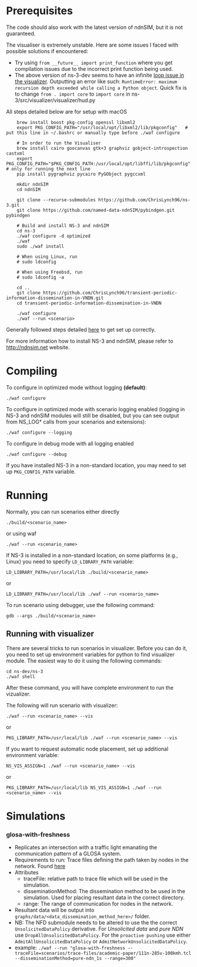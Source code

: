 Prerequisites
=============

The code should also work with the latest version of ndnSIM, but it is not guaranteed.

The visualiser is extremely unstable. Here are some issues I faced with possible solutions if encountered:

- Try using `from __future__ import print_function` where you get compilation issues due to the incorrect print function being used.
- The above version of ns-3-dev seems to have an infinite [loop issue in the visualizer](https://github.com/named-data-ndnSIM/ndnSIM/issues/93). Outputting an error like such: `RuntimeError: maximum recursion depth exceeded while calling a Python object`. Quick fix is to change `from . import core` to `import core` in ns-3/src/visualizer/visualizer/hud.py

All steps detailed below are for setup with macOS
```
    brew install boost pkg-config openssl libxml2
    export PKG_CONFIG_PATH="/usr/local/opt/libxml2/lib/pkgconfig"   # put this line in ~/.bashrc or manually type before ./waf configure

    # In order to run the Visualiser
    brew install cairo goocanvas gtk+3 graphviz gobject-introspection castxml
    export PKG_CONFIG_PATH="$PKG_CONFIG_PATH:/usr/local/opt/libffi/lib/pkgconfig"  # only for running the next line
    pip install pygraphviz pycairo PyGObject pygccxml

    mkdir ndnSIM
    cd ndnSIM

    git clone --recurse-submodules https://github.com/ChrisLynch96/ns-3.git
    git clone https://github.com/named-data-ndnSIM/pybindgen.git pybindgen

    # Build and install NS-3 and ndnSIM
    cd ns-3
    ./waf configure -d optimized
    ./waf
    sudo ./waf install

    # When using Linux, run
    # sudo ldconfig

    # When using Freebsd, run
    # sudo ldconfig -a

    cd ..
    git clone https://github.com/ChrisLynch96/transient-periodic-information-dissemination-in-VNDN.git
    cd transient-periodic-information-dissemination-in-VNDN

    ./waf configure
    ./waf --run <scenario>
```

Generally followed steps detailed [here](https://ndnsim.net/current/getting-started.html) to get set up correctly. 

For more information how to install NS-3 and ndnSIM, please refer to http://ndnsim.net website.

Compiling
=========

To configure in optimized mode without logging **(default)**:

    ./waf configure

To configure in optimized mode with scenario logging enabled (logging in NS-3 and ndnSIM modules will still be disabled,
but you can see output from NS_LOG* calls from your scenarios and extensions):

    ./waf configure --logging

To configure in debug mode with all logging enabled

    ./waf configure --debug

If you have installed NS-3 in a non-standard location, you may need to set up ``PKG_CONFIG_PATH`` variable.

Running
=======

Normally, you can run scenarios either directly

    ./build/<scenario_name>

or using waf

    ./waf --run <scenario_name>

If NS-3 is installed in a non-standard location, on some platforms (e.g., Linux) you need to specify ``LD_LIBRARY_PATH`` variable:

    LD_LIBRARY_PATH=/usr/local/lib ./build/<scenario_name>

or

    LD_LIBRARY_PATH=/usr/local/lib ./waf --run <scenario_name>

To run scenario using debugger, use the following command:

    gdb --args ./build/<scenario_name>

Running with visualizer
-----------------------

There are several tricks to run scenarios in visualizer.  Before you can do it, you need to set up environment variables for python to find visualizer module.  The easiest way to do it using the following commands:

    cd ns-dev/ns-3
    ./waf shell

After these command, you will have complete environment to run the vizualizer.

The following will run scenario with visualizer:

    ./waf --run <scenario_name> --vis

or

    PKG_LIBRARY_PATH=/usr/local/lib ./waf --run <scenario_name> --vis

If you want to request automatic node placement, set up additional environment variable:

    NS_VIS_ASSIGN=1 ./waf --run <scenario_name> --vis

or

    PKG_LIBRARY_PATH=/usr/local/lib NS_VIS_ASSIGN=1 ./waf --run <scenario_name> --vis

Simulations
=====================

### glosa-with-freshness

- Replicates an intersection with a traffic light emanating the communication pattern of a GLOSA system.
- Requirements to run: Trace files defining the path taken by nodes in the network. Found [here](./scenarios/trace-files)
- Attributes
    - traceFile: relative path to trace file which will be used in the simulation.
    - disseminationMethod: The dissemination method to be used in the simulation. Used for placing resultant data in the correct directory.
    - range: The range of communication for nodes in the network.
- Resultant data will be output into ```graphs/data/<data_dissemination_method_here>/``` folder.
- NB: The NFD submodule needs to be altered to use the the correct ```UnsolicitedDataPolicy``` derivative. For *Unsolicited data* and *pure NDN* use ```DropAllUnsolicitedDataPolicy```. For the `proactive pushing` use either ```AdmitAllUnsolicitedDataPolicy``` or ```AdmitNetworkUnsolicitedDataPolicy```.
- example: ```./waf --run "glosa-with-freshness --traceFile=scenarios/trace-files/academic-paper/111n-285v-100kmh.tcl --disseminationMethod=pure-ndn_1s --range=300"```
